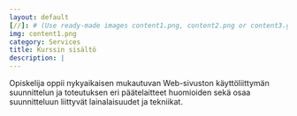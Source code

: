 ```yaml
---
layout: default
[//]: # (Use ready-made images content1.png, content2.png or content3.gif or upload your own image to img\services folder, image width recommendation 900px)
img: content1.png
category: Services
title: Kurssin sisältö
description: |
---
```

Opiskelija oppii nykyaikaisen mukautuvan Web-sivuston käyttöliittymän suunnittelun ja toteutuksen eri päätelaitteet huomioiden sekä osaa suunnitteluun liittyvät lainalaisuudet ja tekniikat. 
